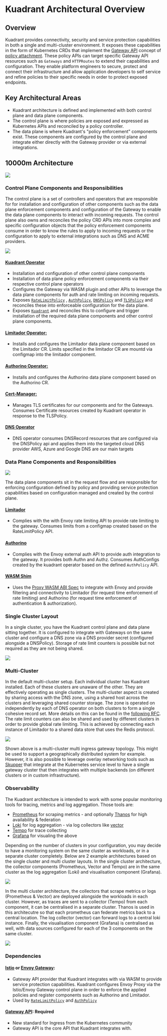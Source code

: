 # Kuadrant Architectural Overview

<!--- variables for repeated links --->
[AuthPolicy]: https://docs.kuadrant.io/dev/kuadrant-operator/doc/overviews/auth/
[RateLimitPolicy]: https://docs.kuadrant.io/dev/kuadrant-operator/doc/overviews/rate-limiting/
[TLSPolicy]: https://docs.kuadrant.io/dev/kuadrant-operator/doc/overviews/tls/
[DNSPolicy]: https://docs.kuadrant.io/dev/kuadrant-operator/doc/overviews/dns/
[KuadrantCRD]: https://github.com/Kuadrant/kuadrant-operator/blob/main/doc/reference/kuadrant.md


## Overview

Kuadrant provides connectivity, security and service protection capabilities in both a single and multi-cluster environment. It exposes these capabilities in the form of Kubernetes CRDs that implement the [Gateway API](https://gateway-api.sigs.k8s.io) concept of [policy attachment](https://gateway-api.sigs.k8s.io/reference/policy-attachment/). These policy APIs can target specific Gateway API resources such as `Gateways` and `HTTPRoutes` to extend their capabilities and configuration. They enable platform engineers to secure, protect and connect their infrastructure and allow application developers to self service and refine policies to their specific needs in order to protect exposed endpoints.  


## Key Architectural Areas

* Kuadrant architecture is defined and implemented with both control plane and data plane components.
* The control plane is where policies are exposed and expressed as Kubernetes APIs and reconciled by a policy controller. 
* The data plane is where Kuadrant's "policy enforcement" components exist. These components are configured by the  control plane and integrate either directly with the Gateway provider or via external integrations.

## 10000m Architecture

![](./images/highest-level.jpg)


### Control Plane Components and Responsibilities

The control plane is a set of controllers and operators that are responsible for for installation and configuration of other components such as the data plane enforcement components and configuration of the Gateway to enable the data plane components to interact with incoming requests. The control plane also owns and reconciles the policy CRD APIs into more complex and specific configuration objects that the policy enforcement components consume in order to know the rules to apply to incoming requests or the configuration to apply to external integrations such as DNS and ACME providers. 

![](./images/control-plane-overview.jpg)

#### [Kuadrant Operator](https://github.com/Kuadrant/Kuadrant-operator)
* Installation and configuration of other control plane components
* Installation of data plane policy enforcement components via their respective control plane operators
* Configures the Gateway via WASM plugin and other APIs to leverage the data plane components for auth and rate limiting on incoming requests.
* Exposes [`RateLimitPolicy`][RateLimitPolicy] , [`AuthPolicy`][AuthPolicy], [`DNSPolicy`][DNSPolicy] and [`TLSPolicy`][TLSPolicy] and reconciles these into enforceable configuration for the data plane.
* Exposes [`Kuadrant`][KuadrantCRD] and reconciles this to configure and trigger installation of the required data plane components and other control plane components.

#### [Limitador Operator:](https://github.com/Kuadrant/limitador-operator)
* Installs and configures the Limitador data plane component based on the Limitador CR. Limits specified in the limitador CR are mountd via configmap into the limitador component.

#### [Authorino Operator:](https://github.com/Kuadrant/authorino-operator)
* Installs and configures the Authorino data plane component based on the Authorino CR.

#### [Cert-Manager:](https://cert-manager.io/)
* Manages TLS certificates for our components and for the Gateways. Consumes Certificate resources created by Kuadrant operator in response to the TLSPolicy.

#### [DNS Operator](https://github.com/Kuadrant/dns-operator)
* DNS operator consumes DNSRecord resources that are configured via the DNSPolicy api and applies them into the targeted cloud DNS provider
AWS, Azure and Google DNS are our main targets

### Data Plane Components and Responsibilities

![](./images/data-plane-overview.jpg)

The data plane components sit in the request flow and are responsible for enforcing configuration defined by policy and providing service protection capabilities based on configuration managed and created by the control plane.

#### [Limitador](https://github.com/Kuadrant/limitador)
* Complies with the with Envoy rate limiting API to provide rate limiting to the gateway. Consumes limits from a configmap created based on the RateLimitPolicy API.

#### [Authorino](https://github.com/Kuadrant/authorino)
* Complies with the Envoy external auth API to provide auth integration to the gateway. It provides both Authn and Authz. Consumes AuthConfigs created by the kuadrant operator based on the defined `AuthPolicy` API.

#### [WASM Shim](https://github.com/Kuadrant/wasm-shim)
* Uses the [Proxy WASM ABI Spec](https://github.com/proxy-wasm/spec) to integrate with Envoy and provide filtering and connectivity to Limitador (for request time enforcement of rate limiting) and Authorino (for request time enforcement of authentication & authorization).


### Single Cluster Layout 

In a single cluster, you have the Kuadrant control plane and data plane sitting together. It is configured to integrate with Gateways on the same cluster and configure a DNS zone via a DNS provider secret (configured alongside a DNSPolicy). Storage of rate limit counters is possible but not required as they are not being shared.

![](./images/single-cluster-layout.jpg)


### Multi-Cluster 

In the default multi-cluster setup. Each individual cluster has Kuadrant installed. Each of these clusters are unaware of the other. They are effectively operating as single clusters. The multi-cluster aspect is created by sharing access with the DNS zone, using a shared host across the clusters and leveraging shared counter storage. 
The zone is operated on independently by each of DNS operator on both clusters to form a single cohesive record set. More details on this can be found in the [following RFC](https://github.com/Kuadrant/architecture/pull/70).
The rate limit counters can also be shared and used by different clusters in order to provide global rate limiting. This is achieved by connecting each instance of Limitador to a shared data store that uses the Redis protocol.

![](./images/multi-cluster-layout.jpg)


Shown above is a multi-cluster multi ingress gateway topology. This might be used to support a geographically distributed system for example. However, it is also possible to leverage overlay networking tools such as [Skupper](https://skupper.io) that integrate at the Kubernetes service level to have a single gateway cluster that then integrates with multiple backends (on different clusters or in custom infrastructure).

### Observability

The Kuadrant architecture is intended to work with some popular monitoring tools for tracing, metrics and log aggregation.
Those tools are:

- [Prometheus](https://prometheus.io/) for scraping metrics - and optionally [Thanos](https://github.com/thanos-io/thanos) for high availability & federation
- [Loki](https://github.com/grafana/loki) for log aggregation - via log collectors like [vector](https://github.com/vectordotdev/vector)
- [Tempo](https://github.com/grafana/tempo) for trace collecting
- [Grafana](https://github.com/grafana/grafana) for visualing the above

Depending on the number of clusters in your configuration, you may decide to have a monitoring system on the same cluster as workloads,
or in a separate cluster completely.
Below are 2 example architectures based on the single cluster and multi cluster layouts.
In the single cluster architecture, the collector components (Prometheus, Vector and Tempo) are in the same cluster as the log aggregation (Loki) and visualisation component (Grafana).

![](./images/arch_observability_1.jpg)

In the multi cluster architecture, the collectors that scrape metrics or logs (Prometheus & Vector) are deployed alongside the workloads in each cluster.
However, as traces are sent to a collector (Tempo) from each component, it can be centralised in a separate cluster.
Thanos is used in this architecutre so that each prometheus can federate metrics back to a central location.
The log collector (vector) can forward logs to a central loki instance.
Finally, the visualisation component (Grafana) is centralised as well, with data sources configured for each of the 3 components on the same cluster.

![](./images/arch_observability_2.jpg)

### Dependencies

#### [Istio](https://istio.io) or [Envoy Gateway](https://gateway.envoyproxy.io/):
* Gateway API provider that Kuadrant integrates with via WASM to provide service protection capabilities. Kuadrant configures Envoy Proxy via the Istio/Envoy Gateway control plane in order to enforce the applied policies and register components such as Authorino and Limitador. 
* Used by [`RateLimitPolicy`][RateLimitPolicy] and [`AuthPolicy`][AuthPolicy]
#### [Gateway API](https://github.com/kubernetes-sigs/gateway-api): **Required**
* New standard for Ingress from the Kubernetes community
* Gateway API is the core API that Kuadrant integrates with.
